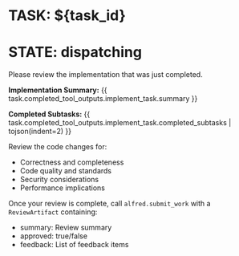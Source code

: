 # TASK: ${task_id}
# STATE: dispatching

Please review the implementation that was just completed.

**Implementation Summary:**
{{ task.completed_tool_outputs.implement_task.summary }}

**Completed Subtasks:**
{{ task.completed_tool_outputs.implement_task.completed_subtasks | tojson(indent=2) }}

Review the code changes for:
- Correctness and completeness
- Code quality and standards
- Security considerations
- Performance implications

Once your review is complete, call `alfred.submit_work` with a `ReviewArtifact` containing:
- summary: Review summary
- approved: true/false
- feedback: List of feedback items